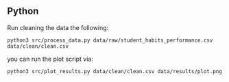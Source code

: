 
## Python

Run cleaning the data the following:

`python3 src/process_data.py data/raw/student_habits_performance.csv data/clean/clean.csv`

you can run the plot script via:

`python3 src/plot_results.py data/clean/clean.csv data/results/plot.png`